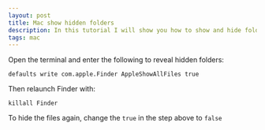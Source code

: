 ```yaml
---
layout: post
title: Mac show hidden folders
description: In this tutorial I will show you how to show and hide folders on a Mac.
tags: mac
---
```


Open the terminal and enter the following to reveal hidden folders:

```shell
defaults write com.apple.Finder AppleShowAllFiles true
```

Then relaunch Finder with:

```shell
killall Finder
```

To hide the files again, change the `true` in the step above to `false`
